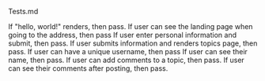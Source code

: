 Tests.md

If "hello, world!" renders, then pass.
If user can see the landing page when going to the address, then pass
If user enter personal information and submit, then pass.
If user submits information and renders topics page, then pass.
If user can have a unique username, then pass
If user can see their name, then pass. 
If user can add comments to a topic, then pass.
If user can see their comments after posting, then pass. 
